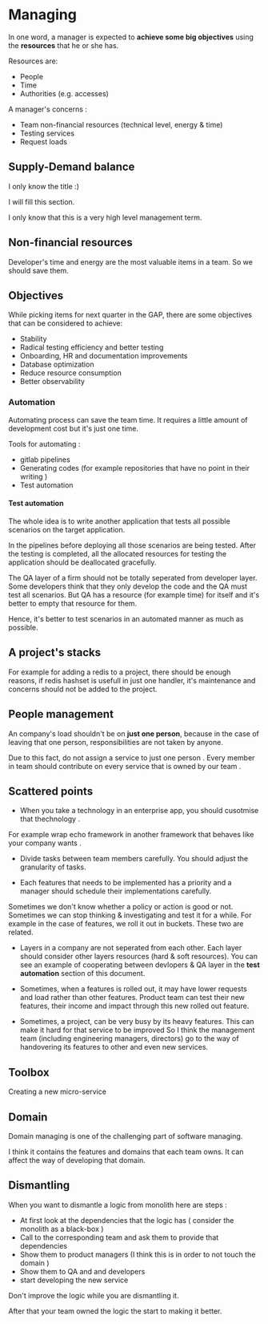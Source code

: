 # Managing

In one word, a manager is expected to **achieve some big objectives** using the **resources** that he or she has. 

Resources are:
- People
- Time
- Authorities (e.g. accesses)

A manager's concerns : 
* Team non-financial resources (technical level, energy & time)
* Testing services
* Request loads

## Supply-Demand balance

I only know the title :) 

I will fill this section.

I only know that this is a very high level management term.

## Non-financial resources

Developer's time and energy are the most valuable items in a team. So we should save them.

## Objectives

While picking items for next quarter in the GAP, there are some objectives that can be considered to achieve:
- Stability
- Radical testing efficiency and better testing
- Onboarding, HR and documentation improvements
- Database optimization
- Reduce resource consumption
- Better observability

### Automation

Automating process can save the team time. It requires a little amount of development cost but it's just one time.

Tools for automating : 
* gitlab pipelines
* Generating codes (for example repositories that have no point in their writing )
* Test automation 

#### Test automation

The whole idea is to write another application that tests all possible scenarios on the target application.

In the pipelines before deploying all those scenarios are being tested. After the testing is completed, all the allocated resources for testing the application should be deallocated gracefully. 

The QA layer of a firm should not be totally seperated from developer layer. Some developers think that they only develop the code and the QA must test all scenarios. But QA has a resource (for example time) for itself and it's better to empty that resource for them. 

Hence, it's better to test scenarios in an automated manner as much as possible. 

## A project's stacks 

For example for adding a redis to a project, there should be enough reasons, if redis hashset is usefull in just one handler, it's maintenance and concerns should not be added to the project. 

## People management

An company's load shouldn't be on **just one person**, because in the case of leaving that one person, responsibilities are not taken by anyone. 

Due to this fact, do not assign a service to just one person . Every member in team should contribute on every service that is owned by our team .

## Scattered points

* When you take a technology in an enterprise app, you should cusotmise that thechnology .

For example wrap echo framework in another framework that behaves like your company wants . 

* Divide tasks between team members carefully. You should adjust the granularity of tasks.

* Each features that needs to be implemented has a priority and a manager should schedule their implementations carefully.

Sometimes we don't know whether a policy or action is good or not. Sometimes we can stop thinking & investigating and test it for a while. For example in the case of features, we roll it out in buckets. These two are related.

* Layers in a company are not seperated from each other. Each layer should consider other layers resources (hard & soft resources). You can see an example of cooperating between devlopers & QA layer in the **test automation** section of this document.

* Sometimes, when a features is rolled out, it may have lower requests and load rather than other features. Product team can test their new features, their income and impact through this new rolled out feature. 

* Sometimes, a project, can be very busy by its heavy features. This can make it hard for that service to be improved So I think the management team (including engineering managers, directors) go to the way of handovering its features to other and even new services. 

## Toolbox

Creating a new micro-service

## Domain 
Domain managing is one of the challenging part of software managing.

I think it contains the features and domains that each team owns. It can affect the way of developing that domain.

## Dismantling 

When you want to dismantle a logic from monolith here are steps : 
- At first look at the dependencies that the logic has ( consider the monolith as a black-box )
- Call to the corresponding team and ask them to provide that dependencies
- Show them to product managers (I think this is in order to not touch the domain )
- Show them to QA and and developers 
- start developing the new service

Don't improve the logic while you are dismantling it. 

After that your team owned the logic the start to making it better.
